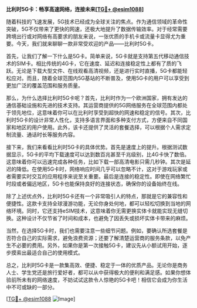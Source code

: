**比利时5G卡：畅享高速网络，连接未来[[TG💪+ @esim1088](https://t.me/s/esim1088)]**

随着科技的飞速发展，5G技术已经成为全球关注的焦点。作为通信领域的革命性突破，5G不仅带来了更快的网速，还极大地提升了数据传输效率。对于经常需要跨境出行或对网络有高要求的朋友来说，一张优质的手机卡或流量卡显得尤为重要。今天，我们就来聊聊一款非常受欢迎的产品——比利时5G卡。

首先，让我们了解一下什么是5G卡。简单来说，5G卡就是支持第五代移动通信技术的SIM卡。相比传统的4G卡，它在速度、延迟和连接稳定性上都有了质的飞跃。无论是下载大型文件、在线观看高清视频，还是进行实时直播，5G卡都能轻松应对。而且，随着全球范围内5G基站的不断普及，使用5G卡的用户可以享受到更加广泛的覆盖范围和服务质量。

那么，为什么选择比利时5G卡呢？首先，比利时作为一个欧洲国家，拥有发达的通信基础设施和先进的技术支持。其运营商提供的5G网络服务在全球范围内都处于领先地位，这意味着你可以在比利时享受到超快的网速和稳定的信号。其次，比利时5G卡的设计非常人性化，支持多语言界面和多种支付方式，方便来自不同国家和地区的用户使用。此外，该卡还提供了灵活的套餐选择，可以根据个人需求定制流量、通话时长等服务内容。

接下来，我们来看看比利时5G卡的具体优势。首先是速度上的提升。根据测试数据显示，5G卡的平均下载速度可以达到数百兆甚至千兆级别，比4G卡快了数倍。这意味着你可以迅速完成各种任务，比如下载一部高清电影只需几秒钟。其次是延迟的降低。在使用5G卡时，网络响应时间几乎可以忽略不计，这对于游戏玩家或者需要实时交互的应用程序来说至关重要。最后是连接的稳定性。即使在网络繁忙时段或者偏远地区，5G卡也能保持良好的连接状态，确保你的设备始终在线。

除了上述优点外，比利时5G卡还有一个非常吸引人的特点，那就是它的兼容性和便捷性。这款卡支持全球漫游功能，无论你身处何地，都可以轻松切换到当地的网络环境。同时，它还支持eSIM技术，这意味着你无需更换实体卡就能实现无缝切换。这种设计不仅节省了时间和成本，也避免了因丢失或损坏实体卡带来的麻烦。

当然，在选择5G卡时，我们也需要注意一些细节问题。例如，要确认所选套餐是否符合自己的实际需求，避免浪费资源；还要了解清楚运营商的服务条款，以免产生不必要的费用。另外，如果你是第一次接触5G卡，建议先从小额试用开始，逐步摸索出最适合自己的使用模式。

总之，比利时5G卡是一款集高效、便捷、稳定于一体的优质产品。无论你是商务人士、学生党还是旅行爱好者，都可以从中获得极大的便利和满足感。如果你想体验前所未有的网络速度，不妨试试这款令人惊艳的5G卡吧！相信它会成为你生活中不可或缺的一部分。

[[TG💪+ @esim1088](https://t.me/s/esim1088) ![Image](https://i.postimg.cc/4NQfJmqS/Snipaste-2025-05-13-00-14-12.png)]